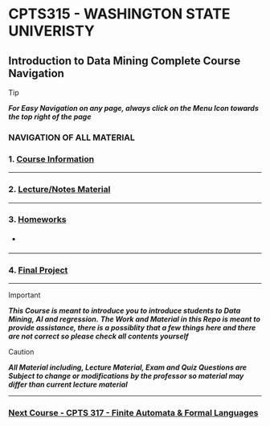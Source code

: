 # CPTS315 - WASHINGTON STATE UNIVERISTY

## Introduction to Data Mining Complete Course Navigation

> [!TIP]
> ***For Easy Navigation on any page, always click on the Menu Icon towards the top right of the page***

### NAVIGATION OF ALL MATERIAL 

### 1. [Course Information](https://github.com/MarkShinozaki/CPTS315-IntroductionToDataMining/tree/Course-Information)

---

### 2. [Lecture/Notes Material](https://github.com/MarkShinozaki/CPTS315-IntroductionToDataMining/tree/Lecture-Notes)

---

### 3. [Homeworks](https://github.com/MarkShinozaki/CPTS315-IntroductionToDataMining/tree/Homeworks)

- #### []()


---

### 4. [Final Project](https://github.com/MarkShinozaki/CPTS315-IntroductionToDataMining/tree/Project)

--- 



> [!IMPORTANT]
> ***This Course is meant to introduce you to introduce students to Data Mining, AI and regression.***
> ***The Work and Material in this Repo is meant to provide assistance, there is a possiblity that a few things here and there are not correct so please check all contents yourself***

> [!CAUTION]
> ***All Material including, Lecture Material, Exam and Quiz Questions are Subject to change or modifications by the professor so material may differ than current lecture material***

---

### [Next Course - CPTS 317 - Finite Automata & Formal Languages  ](https://github.com/MarkShinozaki/CPTS317-Automata-FormalLanguages)
